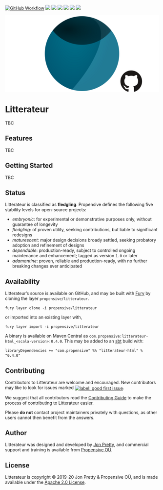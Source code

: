 [<img alt="GitHub Workflow" src="https://img.shields.io/github/workflow/status/propensive/litterateur/Build/main?style=for-the-badge" height="24">](https://github.com/propensive/litterateur/actions)
[<img src="https://img.shields.io/badge/gitter-discuss-f00762?style=for-the-badge" height="24">](https://gitter.im/propensive/litterateur)
[<img src="https://img.shields.io/discord/633198088311537684?color=8899f7&label=DISCORD&style=for-the-badge" height="24">](https://discord.gg/CHCPjERybv)
[<img src="https://img.shields.io/matrix/propensive.litterateur:matrix.org?label=MATRIX&color=0dbd8b&style=for-the-badge" height="24">](https://app.element.io/#/room/#propensive.litterateur:matrix.org)
[<img src="https://img.shields.io/twitter/follow/propensive?color=%2300acee&label=TWITTER&style=for-the-badge" height="24">](https://twitter.com/propensive)
[<img src="https://img.shields.io/maven-central/v/com.propensive/litterateur-html_2.12?color=2465cd&style=for-the-badge" height="24">](https://search.maven.org/artifact/com.propensive/litterateur-html_2.12)
[<img src="https://img.shields.io/badge/vent-propensive%2Flitterateur-f05662?style=for-the-badge" height="24">](https://vent.dev)

<img src="/doc/images/github.png" valign="middle">

# Litterateur

TBC

## Features

TBC


## Getting Started

TBC


## Status

Litterateur is classified as __fledgling__. Propensive defines the following five stability levels for open-source projects:

- _embryonic_: for experimental or demonstrative purposes only, without guarantee of longevity
- _fledgling_: of proven utility, seeking contributions, but liable to significant redesigns
- _maturescent_: major design decisions broady settled, seeking probatory adoption and refinement of designs
- _dependable_: production-ready, subject to controlled ongoing maintenance and enhancement; tagged as version `1.0` or later
- _adamantine_: proven, reliable and production-ready, with no further breaking changes ever anticipated

## Availability

Litterateur&rsquo;s source is available on GitHub, and may be built with [Fury](https://github.com/propensive/fury) by
cloning the layer `propensive/litterateur`.
```
fury layer clone -i propensive/litterateur
```
or imported into an existing layer with,
```
fury layer import -i propensive/litterateur
```
A binary is available on Maven Central as `com.propensive:litterateur-html_<scala-version>:0.4.0`. This may be added
to an [sbt](https://www.scala-sbt.org/) build with:
```
libraryDependencies += "com.propensive" %% "litterateur-html" % "0.4.0"
```

## Contributing

Contributors to Litterateur are welcome and encouraged. New contributors may like to look for issues marked
<a href="https://github.com/propensive/litterateur/labels/good%20first%20issue"><img alt="label: good first issue"
src="https://img.shields.io/badge/-good%20first%20issue-67b6d0.svg" valign="middle"></a>.

We suggest that all contributors read the [Contributing Guide](/contributing.md) to make the process of
contributing to Litterateur easier.

Please __do not__ contact project maintainers privately with questions, as other users cannot then benefit from
the answers.

## Author

Litterateur was designed and developed by [Jon Pretty](https://twitter.com/propensive), and commercial support and
training is available from [Propensive O&Uuml;](https://propensive.com/).



## License

Litterateur is copyright &copy; 2019-20 Jon Pretty & Propensive O&Uuml;, and is made available under the
[Apache 2.0 License](/license.md).
